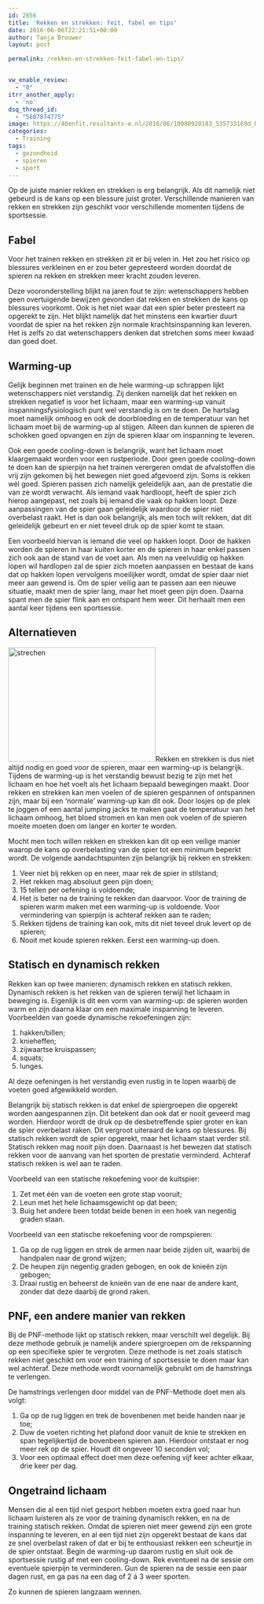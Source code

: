 ```yaml
---
id: 2856
title: 'Rekken en strekken: feit, fabel en tips'
date: 2016-06-06T22:21:51+00:00
author: Tanja Brouwer
layout: post

permalink: /rekken-en-strekken-feit-fabel-en-tips/


vw_enable_review:
  - "0"
itrr_another_apply:
  - 'no'
dsq_thread_id:
  - "5607874775"
image: https://40enfit.resultants-e.nl/2016/06/10980920183_535733169d_h.jpg
categories:
  - Training
tags:
  - gezondheid
  - spieren
  - sport
---
```

Op de juiste manier rekken en strekken is erg belangrijk. Als dit namelijk niet gebeurd is de kans op een blessure juist groter. Verschillende manieren van rekken en strekken zijn geschikt voor verschillende momenten tijdens de sportsessie.<!--more-->

## Fabel

Voor het trainen rekken en strekken zit er bij velen in. Het zou het risico op blessures verkleinen en er zou beter gepresteerd worden doordat de spieren na rekken en strekken meer kracht zouden leveren.

Deze vooronderstelling blijkt na jaren fout te zijn: wetenschappers hebben geen overtuigende bewijzen gevonden dat rekken en strekken de kans op blessures voorkomt. Ook is het niet waar dat een spier beter presteert na opgerekt te zijn. Het blijkt namelijk dat het minstens een kwartier duurt voordat de spier na het rekken zijn normale krachtsinspanning kan leveren. Het is zelfs zo dat wetenschappers denken dat stretchen soms meer kwaad dan goed doet.

## Warming-up

Gelijk beginnen met trainen en de hele warming-up schrappen lijkt wetenschappers niet verstandig. Zij denken namelijk dat het rekken en strekken negatief is voor het lichaam, maar een warming-up vanuit inspanningsfysiologisch punt wel verstandig is om te doen. De hartslag moet namelijk omhoog en ook de doorbloeding en de temperatuur van het lichaam moet bij de warming-up al stijgen. Alleen dan kunnen de spieren de schokken goed opvangen en zijn de spieren klaar om inspanning te leveren.

Ook een goede cooling-down is belangrijk, want het lichaam moet klaargemaakt worden voor een rustperiode. Door geen goede cooling-down te doen kan de spierpijn na het trainen verergeren omdat de afvalstoffen die vrij zijn gekomen bij het bewegen niet goed afgevoerd zijn. Soms is rekken wél goed. Spieren passen zich namelijk geleidelijk aan, aan de prestatie die van ze wordt verwacht. Als iemand vaak hardloopt, heeft de spier zich hierop aangepast, net zoals bij iemand die vaak op hakken loopt. Deze aanpassingen van de spier gaan geleidelijk waardoor de spier niet overbelast raakt. Het is dan ook belangrijk, als men toch wilt rekken, dat dit geleidelijk gebeurt en er niet teveel druk op de spier komt te staan.

Een voorbeeld hiervan is iemand die veel op hakken loopt. Door de hakken worden de spieren in haar kuiten korter en de spieren in haar enkel passen zich ook aan de stand van de voet aan. Als men na veelvuldig op hakken lopen wil hardlopen zal de spier zich moeten aanpassen en bestaat de kans dat op hakken lopen vervolgens moeilijker wordt, omdat de spier daar niet meer aan gewend is. Om de spier veilig aan te passen aan een nieuwe situatie, maakt men de spier lang, maar het moet geen pijn doen. Daarna spant men de spier flink aan en ontspant hem weer. Dit herhaalt men een aantal keer tijdens een sportsessie.

## Alternatieven

<img class="alignleft size-medium wp-image-2862" src="https://40enfit.resultants-e.nl/2016/06/strechen1-300x232.jpg" alt="strechen" width="300" height="232" srcset="https://40enfit.resultants-e.nl/2016/06/strechen1-300x232.jpg 300w, https://40enfit.resultants-e.nl/2016/06/strechen1-1024x791.jpg 1024w, https://40enfit.resultants-e.nl/2016/06/strechen1.jpg 1200w" sizes="(max-width: 300px) 100vw, 300px" />Rekken en strekken is dus niet altijd nodig en goed voor de spieren, maar een warming-up is belangrijk. Tijdens de warming-up is het verstandig bewust bezig te zijn met het lichaam en hoe het voelt als het lichaam bepaald bewegingen maakt. Door rekken en strekken kan men voelen of de spieren gespannen of ontspannen zijn, maar bij een ‘normale’ warming-up kan dit ook. Door losjes op de plek te joggen of een aantal jumping jacks te maken gaat de temperatuur van het lichaam omhoog, het bloed stromen en kan men ook voelen of de spieren moeite moeten doen om langer en korter te worden.

Mocht men toch willen rekken en strekken kan dit op een veilige manier waarop de kans op overbelasting van de spier tot een minimum beperkt wordt. De volgende aandachtspunten zijn belangrijk bij rekken en strekken:

  1. Veer niet bij rekken op en neer, maar rek de spier in stilstand;
  2. Het rekken mag absoluut geen pijn doen;
  3. 15 tellen per oefening is voldoende;
  4. Het is beter na de training te rekken dan daarvoor. Voor de training de spieren warm maken met een warming-up is voldoende. Voor vermindering van spierpijn is achteraf rekken aan te raden;
  5. Rekken tijdens de training kan ook, mits dit niet teveel druk levert op de spieren;
  6. Nooit met koude spieren rekken. Eerst een warming-up doen.

## Statisch en dynamisch rekken

Rekken kan op twee manieren: dynamisch rekken en statisch rekken. Dynamisch rekken is het rekken van de spieren terwijl het lichaam in beweging is. Eigenlijk is dit een vorm van warming-up: de spieren worden warm en zijn daarna klaar om een maximale inspanning te leveren. Voorbeelden van goede dynamische rekoefeningen zijn:

  1. hakken/billen;
  2. knieheffen;
  3. zijwaartse kruispassen;
  4. squats;
  5. lunges.

Al deze oefeningen is het verstandig even rustig in te lopen waarbij de voeten goed afgewikkeld worden.

Belangrijk bij statisch rekken is dat enkel de spiergroepen die opgerekt worden aangespannen zijn. Dit betekent dan ook dat er nooit geveerd mag worden. Hierdoor wordt de druk op de desbetreffende spier groter en kan de spier overbelast raken. Dit vergroot uiteraard de kans op blessures. Bij statisch rekken wordt de spier opgerekt, maar het lichaam staat verder stil. Statisch rekken mag nooit pijn doen. Daarnaast is het bewezen dat statisch rekken voor de aanvang van het sporten de prestatie verminderd. Achteraf statisch rekken is wel aan te raden.

Voorbeeld van een statische rekoefening voor de kuitspier:

  1. Zet met één van de voeten een grote stap vooruit;
  2. Leun met het hele lichaamsgewicht op dat been;
  3. Buig het andere been totdat beide benen in een hoek van negentig graden staan.

Voorbeeld van een statische rekoefening voor de rompspieren:

  1. Ga op de rug liggen en strek de armen naar beide zijden uit, waarbij de handpalen naar de grond wijzen;
  2. De heupen zijn negentig graden gebogen, en ook de knieën zijn gebogen;
  3. Draai rustig en beheerst de knieën van de ene naar de andere kant, zonder dat deze daarbij de grond raken.

## PNF, een andere manier van rekken

Bij de PNF-methode lijkt op statisch rekken, maar verschilt wel degelijk. Bij deze methode gebruik je namelijk andere spiergroepen om de rekspanning op een specifieke spier te vergroten. Deze methode is net zoals statisch rekken niet geschikt om voor een training of sportsessie te doen maar kan wel achteraf. Deze methode wordt voornamelijk gebruikt om de hamstrings te verlengen.

De hamstrings verlengen door middel van de PNF-Methode doet men als volgt:

  1. Ga op de rug liggen en trek de bovenbenen met beide handen naar je toe;
  2. Duw de voeten richting het plafond door vanuit de knie te strekken en span tegelijkertijd de bovenbeen spieren aan. Hierdoor ontstaat er nog meer rek op de spier. Houdt dit ongeveer 10 seconden vol;
  3. Voor een optimaal effect doet men deze oefening vijf keer achter elkaar, drie keer per dag.

## Ongetraind lichaam

Mensen die al een tijd niet gesport hebben moeten extra goed naar hun lichaam luisteren als ze voor de training dynamisch rekken, en na de training statisch rekken. Omdat de spieren niet meer gewend zijn een grote inspanning te leveren, en al een tijd niet zijn opgerekt bestaat de kans dat ze snel overbelast raken of dat er bij te enthousiast rekken een scheurtje in de spier ontstaat. Begin de warming-up daarom rustig en sluit ook de sportsessie rustig af met een cooling-down. Rek eventueel na de sessie om eventuele spierpijn te verminderen. Gun de spieren na de sessie een paar dagen rust, en ga pas na een dag of 2 á 3 weer sporten.

Zo kunnen de spieren langzaam wennen.